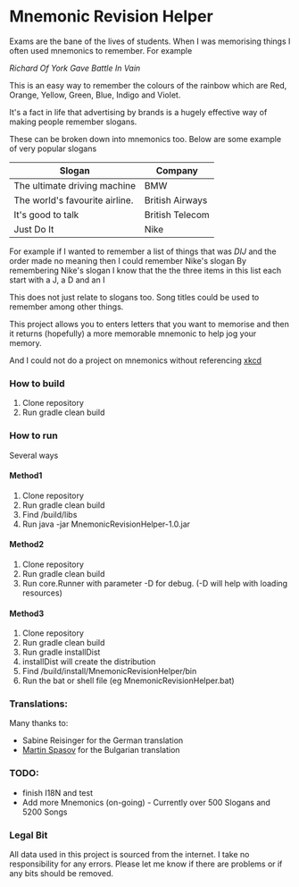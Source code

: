 # Mnemonic Revision Helper

Exams are the bane of the lives of students. When I was memorising things I often used mnemonics to remember. For example

*Richard Of York Gave Battle In Vain*

This is an easy way to remember the colours of the rainbow which are Red, Orange, Yellow, Green, Blue, Indigo and Violet.

It's a fact in life that advertising by brands is a hugely effective way of making people remember slogans.
 
 These can be broken down into mnemonics too. Below are some example of very popular slogans

|Slogan|Company|
|-------|-------|
|The ultimate driving machine |BMW|
|The world's favourite airline.  |British Airways|
|It's good to talk               |British Telecom|
|Just Do It      |Nike|

For example if I wanted to remember a list of things that was _DIJ_ and the order made no meaning then I could remember Nike's slogan
By remembering Nike's slogan I know that the the three items in this list each start with a J, a D and an I

This does not just relate to slogans too. Song titles could be used to remember among other things. 

This project allows you to enters letters that you want to memorise and then it returns (hopefully) a more memorable mnemonic to help jog your memory.

And I could not do a project on mnemonics without referencing [xkcd](https://xkcd.com/992/)

### How to build
1. Clone repository
2. Run gradle clean build
 
### How to run
Several ways

#### Method1
1. Clone repository
2. Run gradle clean build
3. Find /build/libs
4. Run java -jar MnemonicRevisionHelper-1.0.jar

#### Method2
1. Clone repository
2. Run gradle clean build
3. Run core.Runner with parameter -D for debug. (-D will help with loading resources)

#### Method3
1. Clone repository
2. Run gradle clean build
3. Run gradle installDist
3. installDist will create the distribution
4. Find /build/install/MnemonicRevisionHelper/bin
5. Run the bat or shell file (eg MnemonicRevisionHelper.bat)

### Translations:
Many thanks to: 
* Sabine Reisinger for the German translation
* [Martin Spasov](https://github.com/MartinYSpasov) for the Bulgarian translation

### TODO:
* finish I18N and test
* Add more Mnemonics  (on-going) - Currently over 500 Slogans and 5200 Songs

### Legal Bit
All data used in this project is sourced from the internet. I take no responsibility for any errors. Please let me know if there are problems or if any bits should be removed.

